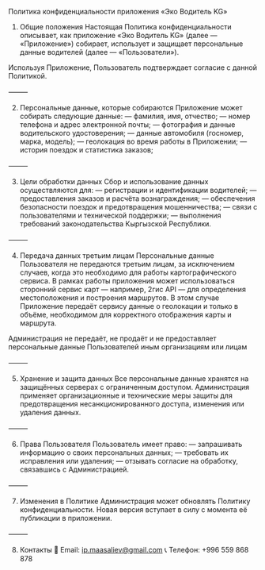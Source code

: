 Политика конфиденциальности приложения «Эко Водитель KG»


1. Общие положения
Настоящая Политика конфиденциальности описывает, как приложение «Эко Водитель KG» (далее — «Приложение») собирает, использует и защищает персональные данные водителей (далее — «Пользователи»).


Используя Приложение, Пользователь подтверждает согласие с данной Политикой.


⸻


2. Персональные данные, которые собираются
Приложение может собирать следующие данные:
— фамилия, имя, отчество;
— номер телефона и адрес электронной почты;
— фотография и данные водительского удостоверения;
— данные автомобиля (госномер, марка, модель);
— геолокация во время работы в Приложении;
— история поездок и статистика заказов;


⸻


3. Цели обработки данных
Сбор и использование данных осуществляются для:
— регистрации и идентификации водителей;
— предоставления заказов и расчёта вознаграждения;
— обеспечения безопасности поездок и предотвращения мошенничества;
— связи с пользователями и технической поддержки;
— выполнения требований законодательства Кыргызской Республики.


⸻


4. Передача данных третьим лицам
Персональные данные Пользователя не передаются третьим лицам, за исключением случаев, когда это необходимо для работы картографического сервиса.
В рамках работы приложения может использоваться сторонний сервис карт — например, 2гис API — для определения местоположения и построения маршрутов.
В этом случае Приложение передаёт сервису данные о геолокации и только в объёме, необходимом для корректного отображения карты и маршрута.


Администрация не передаёт, не продаёт и не предоставляет персональные данные Пользователей иным организациям или лицам


⸻


5. Хранение и защита данных
Все персональные данные хранятся на защищённых серверах с ограниченным доступом.
Администрация применяет организационные и технические меры защиты для предотвращения несанкционированного доступа, изменения или удаления данных.


⸻


6. Права Пользователя
Пользователь имеет право:
— запрашивать информацию о своих персональных данных;
— требовать их исправления или удаления;
— отзывать согласие на обработку, связавшись с Администрацией.


⸻


7. Изменения в Политике
Администрация может обновлять Политику конфиденциальности. Новая версия вступает в силу с момента её публикации в приложении.


⸻


8. Контакты
📧 Email: ip.maasaliev@gmail.com
📞 Телефон: +996 559 868 878
